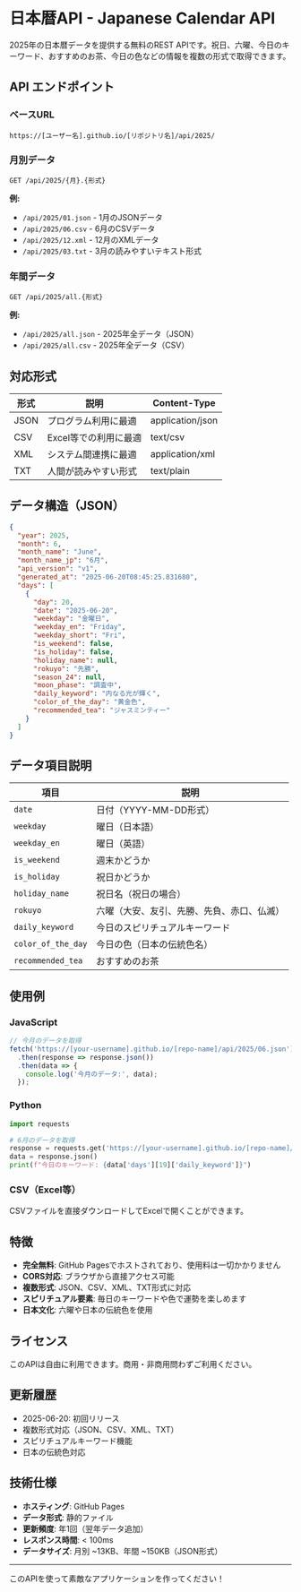 # 日本暦API - Japanese Calendar API

2025年の日本暦データを提供する無料のREST APIです。祝日、六曜、今日のキーワード、おすすめのお茶、今日の色などの情報を複数の形式で取得できます。

## API エンドポイント

### ベースURL
```
https://[ユーザー名].github.io/[リポジトリ名]/api/2025/
```

### 月別データ
```
GET /api/2025/{月}.{形式}
```

**例:**
- `/api/2025/01.json` - 1月のJSONデータ
- `/api/2025/06.csv` - 6月のCSVデータ
- `/api/2025/12.xml` - 12月のXMLデータ
- `/api/2025/03.txt` - 3月の読みやすいテキスト形式

### 年間データ
```
GET /api/2025/all.{形式}
```

**例:**
- `/api/2025/all.json` - 2025年全データ（JSON）
- `/api/2025/all.csv` - 2025年全データ（CSV）

## 対応形式

| 形式 | 説明 | Content-Type |
|------|------|--------------|
| JSON | プログラム利用に最適 | application/json |
| CSV | Excel等での利用に最適 | text/csv |
| XML | システム間連携に最適 | application/xml |
| TXT | 人間が読みやすい形式 | text/plain |

## データ構造（JSON）

```json
{
  "year": 2025,
  "month": 6,
  "month_name": "June",
  "month_name_jp": "6月",
  "api_version": "v1",
  "generated_at": "2025-06-20T08:45:25.831680",
  "days": [
    {
      "day": 20,
      "date": "2025-06-20",
      "weekday": "金曜日",
      "weekday_en": "Friday",
      "weekday_short": "Fri",
      "is_weekend": false,
      "is_holiday": false,
      "holiday_name": null,
      "rokuyo": "先勝",
      "season_24": null,
      "moon_phase": "調査中",
      "daily_keyword": "内なる光が輝く",
      "color_of_the_day": "黄金色",
      "recommended_tea": "ジャスミンティー"
    }
  ]
}
```

## データ項目説明

| 項目 | 説明 |
|------|------|
| `date` | 日付（YYYY-MM-DD形式） |
| `weekday` | 曜日（日本語） |
| `weekday_en` | 曜日（英語） |
| `is_weekend` | 週末かどうか |
| `is_holiday` | 祝日かどうか |
| `holiday_name` | 祝日名（祝日の場合） |
| `rokuyo` | 六曜（大安、友引、先勝、先負、赤口、仏滅） |
| `daily_keyword` | 今日のスピリチュアルキーワード |
| `color_of_the_day` | 今日の色（日本の伝統色名） |
| `recommended_tea` | おすすめのお茶 |

## 使用例

### JavaScript
```javascript
// 今月のデータを取得
fetch('https://[your-username].github.io/[repo-name]/api/2025/06.json')
  .then(response => response.json())
  .then(data => {
    console.log('今月のデータ:', data);
  });
```

### Python
```python
import requests

# 6月のデータを取得
response = requests.get('https://[your-username].github.io/[repo-name]/api/2025/06.json')
data = response.json()
print(f"今日のキーワード: {data['days'][19]['daily_keyword']}")
```

### CSV（Excel等）
CSVファイルを直接ダウンロードしてExcelで開くことができます。

## 特徴

- **完全無料**: GitHub Pagesでホストされており、使用料は一切かかりません
- **CORS対応**: ブラウザから直接アクセス可能
- **複数形式**: JSON、CSV、XML、TXT形式に対応
- **スピリチュアル要素**: 毎日のキーワードや色で運勢を楽しめます
- **日本文化**: 六曜や日本の伝統色を使用

## ライセンス

このAPIは自由に利用できます。商用・非商用問わずご利用ください。

## 更新履歴

- 2025-06-20: 初回リリース
- 複数形式対応（JSON、CSV、XML、TXT）
- スピリチュアルキーワード機能
- 日本の伝統色対応

## 技術仕様

- **ホスティング**: GitHub Pages
- **データ形式**: 静的ファイル
- **更新頻度**: 年1回（翌年データ追加）
- **レスポンス時間**: < 100ms
- **データサイズ**: 月別 ~13KB、年間 ~150KB（JSON形式）

---

このAPIを使って素敵なアプリケーションを作ってください！